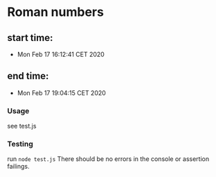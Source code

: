# Roman numbers

## start time: 
- Mon Feb 17 16:12:41 CET 2020

## end time:
- Mon Feb 17 19:04:15 CET 2020


### Usage
see test.js

### Testing

run `node test.js`  There should be no errors in the console or assertion failings.
